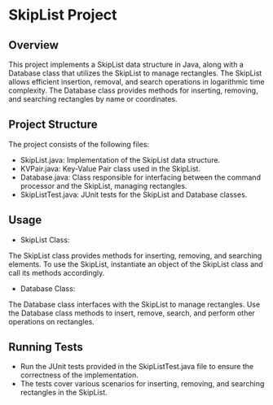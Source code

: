 # SkipList Project

## Overview
This project implements a SkipList data structure in Java, along with a Database class that utilizes the SkipList to manage rectangles. The SkipList allows efficient insertion, removal, and search operations in logarithmic time complexity. The Database class provides methods for inserting, removing, and searching rectangles by name or coordinates.

## Project Structure
The project consists of the following files:

- SkipList.java: Implementation of the SkipList data structure.
- KVPair.java: Key-Value Pair class used in the SkipList.
- Database.java: Class responsible for interfacing between the command processor and the SkipList, managing rectangles.
- SkipListTest.java: JUnit tests for the SkipList and Database classes.

## Usage
- SkipList Class:

The SkipList class provides methods for inserting, removing, and searching elements.
To use the SkipList, instantiate an object of the SkipList class and call its methods accordingly.

- Database Class:

The Database class interfaces with the SkipList to manage rectangles.
Use the Database class methods to insert, remove, search, and perform other operations on rectangles.


## Running Tests
- Run the JUnit tests provided in the SkipListTest.java file to ensure the correctness of the implementation.
- The tests cover various scenarios for inserting, removing, and searching rectangles in the SkipList.
